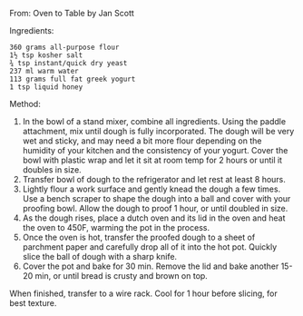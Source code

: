 From: Oven to Table by Jan Scott

Ingredients:

    360 grams all-purpose flour
    1½ tsp kosher salt
    ¾ tsp instant/quick dry yeast
    237 ml warm water
    113 grams full fat greek yogurt
    1 tsp liquid honey

  
Method:


1. In the bowl of a stand mixer, combine all ingredients. Using the paddle attachment, mix until dough is fully incorporated. The dough will be very wet and sticky, and may need a bit more flour depending on the humidity of your kitchen and the consistency of your yogurt. Cover the bowl with plastic wrap and let it sit at room temp for 2 hours or until it doubles in size.
2. Transfer bowl of dough to the refrigerator and let rest at least 8 hours.
3. Lightly flour a work surface and gently knead the dough a few times. Use a bench scraper to shape the dough into a ball and cover with your proofing bowl. Allow the dough to proof 1 hour, or until doubled in size.
4. As the dough rises, place a dutch oven and its lid in the oven and heat the oven to 450F, warming the pot in the process.
5. Once the oven is hot, transfer the proofed dough to a sheet of parchment paper and carefully drop all of it into the hot pot. Quickly slice the ball of dough with a sharp knife.
6. Cover the pot and bake for 30 min. Remove the lid and bake another 15-20 min, or until bread is crusty and brown on top.


When finished, transfer to a wire rack. Cool for 1 hour before slicing, for best texture.

